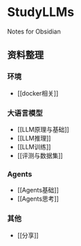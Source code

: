 # StudyLLMs

Notes for Obsidian

## 资料整理

### 环境
* [[docker相关]]

### 大语言模型
* [[LLM原理与基础]]
* [[LLM推理]]
* [[LLM训练]]
* [[评测与数据集]]
### Agents
* [[Agents基础]]
* [[Agents思考]]

### 其他
* [[分享]]